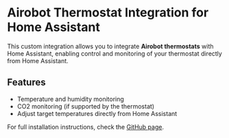 # Airobot Thermostat Integration for Home Assistant

This custom integration allows you to integrate **Airobot thermostats** with Home Assistant, enabling control and monitoring of your thermostat directly from Home Assistant.

## Features
- Temperature and humidity monitoring
- CO2 monitoring (if supported by the thermostat)
- Adjust target temperatures directly from Home Assistant

For full installation instructions, check the [GitHub page](https://github.com/karlblum/hass-airobot-thermostat).